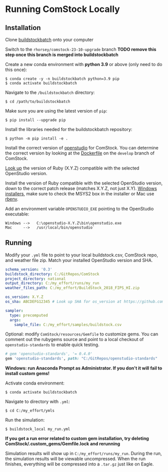 # Running ComStock Locally

## Installation

Clone [buildstockbatch](https://github.com/NREL/buildstockbatch) onto your computer

Switch to the `rhorsey/comstock-23-10-upgrade` branch **TODO remove this step once this branch is merged into buildstockbatch**

Create a new conda environment with **python 3.9** or above (only need to do this once):
```
$ conda create -y -n buildstockbatch python=3.9 pip
$ conda activate buildstockbatch
```

Navigate to the `/buildstockbatch` directory:
```
$ cd /path/to/buildstockbatch
```

Make sure you are using the latest version of `pip`:
```
$ pip install --upgrade pip
```

Install the libraries needed for the buildstockbatch repository:
```
$ python -m pip install -e .
```

Install the correct version of [openstudio](https://github.com/NREL/OpenStudio/releases) for ComStock. You can determine the correct version by looking at the [Dockerfile](https://github.com/NREL/ComStock/blob/develop/build/Dockerfile#L5) on the `develop` branch of ComStock.

[Look up](https://github.com/NREL/OpenStudio/wiki/OpenStudio-SDK-Version-Compatibility-Matrix) the version of Ruby (X.Y.Z) compatible with the selected OpenStudio version.

Install the version of Ruby compatible with the selected OpenStudio version, down to the correct patch release (matches X.Y.Z, not just X.Y). [Windows installers](https://rubyinstaller.org/downloads/archives/), make sure to check the MSYS2 box in the installer or Mac use [rbenv](http://octopress.org/docs/setup/rbenv/).

Add an environment variable `OPENSTUDIO_EXE` pointing to the OpenStudio executable:
```
Windows -->   C:\openstudio-X.Y.Z\bin\openstudio.exe
Mac     -->   /usr/local/bin/openstudio`
```

## Running

Modify your `.yml` file to point to your local buildstock.csv, ComStock repo, and weather file zip.
Match your installed OpenStudio version and SHA.
```yml
schema_version: '0.3'
buildstock_directory: C:/GitRepos/ComStock
project_directory: national
output_directory: C:/my_effort/runs/my_run
weather_files_path: C:/my_effort/BuildStock_2018_FIPS_HI.zip

os_version: X.Y.Z
os_sha: ABCDEFG12345 # Look up SHA for os_version at https://github.com/NREL/OpenStudio/wiki/OpenStudio-SDK-Version-Compatibility-Matrix

sampler:
  type: precomputed
  args:
    sample_file: C:/my_effort/samples/buildstock.csv
```

Optional: modify `ComStock/resources/Gemfile` to customize gems. You can comment out the rubygems source and point to a local checkout of `openstudio-standards` to enable quick testing.
```ruby
# gem 'openstudio-standards', '= 0.4.0'
gem 'openstudio-standards', path: "C:/GitRepos/openstudio-standards"
```

__Windows: run Anaconda Prompt as Administrator. If you don't it will fail to install custom gems!__

Activate conda environment:
```
$ conda activate buildstockbatch
```

Navigate to directory with `.yml`:
```
$ cd C:/my_effort/ymls
```

Run the simulation:
```
$ buildstock_local my_run.yml
```

__If you get a run error related to custom gem installation, try deleting  ComStock/.custom_gems/Gemfile.lock and rerunning__




Simulation results will show up in `C:/my_effort/runs/my_run`. During the run,
the simulation results will be viewable uncompressed. When the run finishes,
everything will be compressed into a `.tar.gz` just like on Eagle.